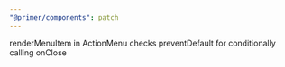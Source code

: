 ```yaml
---
"@primer/components": patch
---
```


renderMenuItem in ActionMenu checks preventDefault for conditionally calling onClose
